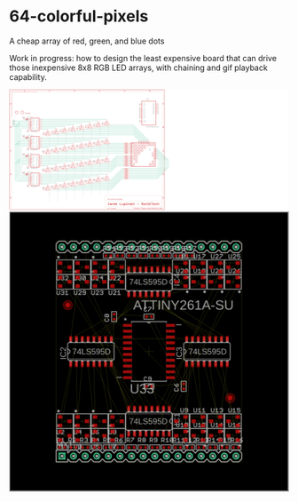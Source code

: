 # 64-colorful-pixels
A cheap array of red, green, and blue dots

Work in progress: how to design the least expensive board that can drive those inexpensive 8x8 RGB LED arrays, with chaining and gif playback capability.

![schematic](64-colorful-pixels-schematic.png)
![board](64-colorful-pixels-board.png)
